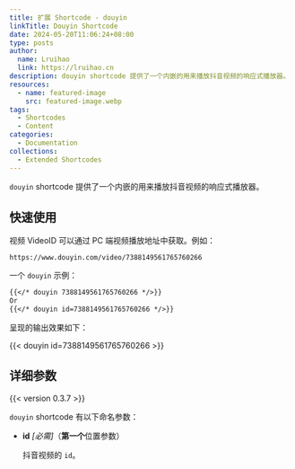 ```yaml
---
title: 扩展 Shortcode - douyin
linkTitle: Douyin Shortcode
date: 2024-05-20T11:06:24+08:00
type: posts
author:
  name: Lruihao
  link: https://lruihao.cn
description: douyin shortcode 提供了一个内嵌的用来播放抖音视频的响应式播放器。
resources:
  - name: featured-image
    src: featured-image.webp
tags:
  - Shortcodes
  - Content
categories:
  - Documentation
collections:
  - Extended Shortcodes
---
```


`douyin` shortcode 提供了一个内嵌的用来播放抖音视频的响应式播放器。

<!--more-->

## 快速使用

视频 VideoID 可以通过 PC 端视频播放地址中获取。例如：

```code
https://www.douyin.com/video/7388149561765760266
```

一个 `douyin` 示例：

```markdown
{{</* douyin 7388149561765760266 */>}}
Or
{{</* douyin id=7388149561765760266 */>}}
```

呈现的输出效果如下：

{{< douyin id=7388149561765760266 >}}

## 详细参数

{{< version 0.3.7 >}}

`douyin` shortcode 有以下命名参数：

- **id** _[必需]_（**第一个**位置参数）

    抖音视频的 `id`。
